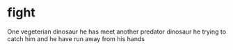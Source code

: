 # fight
One vegeterian dinosaur he has meet another predator dinosaur he trying to catch him and he have run away from his hands
